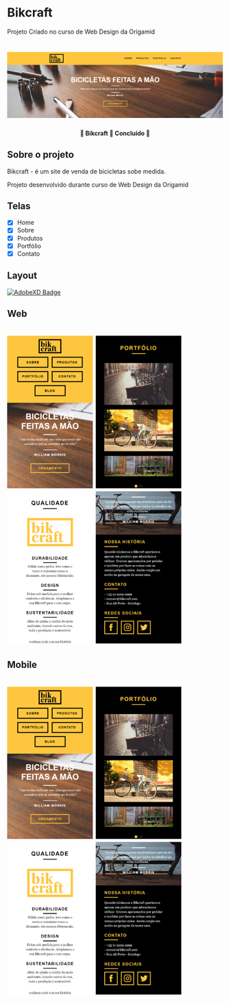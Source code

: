 # Bikcraft
Projeto Criado no curso de Web Design da Origamid
<h1 align="center">
  <img alt="Bikcraft" title="#Origamid" src="./img/assets/bickcraft.png" />
</h1>
<h4 align="center"> 
	🚧  Bikcraft 🚀 Concluído  🚧
</h4>

## Sobre o projeto

Bikcraft - é um site de venda de bicicletas sobe medida.

Projeto desenvolvido durante curso de Web Design da Origamid

##  Telas

- [x] Home
- [x] Sobre
- [x] Produtos
- [x] Portfólio
- [x] Contato

## Layout


[![AdobeXD Badge](https://img.shields.io/badge/-AdobeXD-FF26BE?style=flat-square&logo=Adobe&logoColor=white&link=https://xd.adobe.com/view/40c3b375-aa9a-45b2-b17d-80df06ef6b2f-1590/)
](https://xd.adobe.com/view/40c3b375-aa9a-45b2-b17d-80df06ef6b2f-1590/)

## Web
<h1 align="left">
  <img alt="Bikcraft" title="#Origamid" src="./img/assets/Mobile.png"width=200 />
  <img alt="Bikcraft" title="#Origamid" src="./img/assets/mobile-1.png"width=200 />
  <img alt="Bikcraft" title="#Origamid" src="./img/assets/mobile-2.png"width=200 />
  <img alt="Bikcraft" title="#Origamid" src="./img/assets/mobile-3.png"width=200 />
  </h1>

## Mobile

<h1 align="left">
  <img alt="Bikcraft" title="#Origamid" src="./img/assets/Mobile.png"width=200 />
  <img alt="Bikcraft" title="#Origamid" src="./img/assets/mobile-1.png"width=200 />
  <img alt="Bikcraft" title="#Origamid" src="./img/assets/mobile-2.png"width=200 />
  <img alt="Bikcraft" title="#Origamid" src="./img/assets/mobile-3.png"width=200 />
  </h1>
